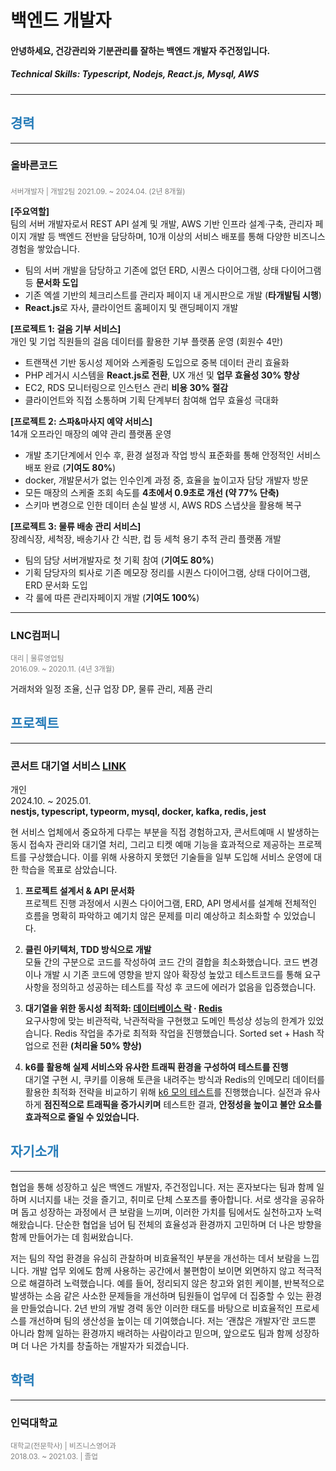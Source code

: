 # 백엔드 개발자

#### 안녕하세요, 건강관리와 기분관리를 잘하는 백엔드 개발자 주건정입니다.

##### Technical Skills: Typescript, Nodejs, React.js, Mysql, AWS

---

<sub><h2 style="color:#267CB9;">경력</h2></sub>

---

### 올바른코드

<sub><span style="color:gray;">서버개발자 | 개발2팀</span></sub>
<sub><span style="color:gray;">2021.09. ~ 2024.04. (2년 8개월)</span></sub>

**[주요역할]**<br/>
팀의 서버 개발자로서 REST API 설계 및 개발, AWS 기반 인프라 설계·구축, 관리자 페이지 개발 등 백엔드 전반을 담당하며, 10개 이상의 서비스 배포를 통해 다양한 비즈니스 경험을 쌓았습니다.

- 팀의 서버 개발을 담당하고 기존에 없던 ERD, 시퀀스 다이어그램, 상태 다이어그램 등 **문서화 도입**
- 기존 엑셀 기반의 체크리스트를 관리자 페이지 내 게시판으로 개발 (**타개발팀 시행**)
- **React.js**로 자사, 클라이언트 홈페이지 및 랜딩페이지 개발

**[프로젝트 1: 걸음 기부 서비스]**<br/>
개인 및 기업 직원들의 걸음 데이터를 활용한 기부 플랫폼 운영 (회원수 4만)

- 트랜잭션 기반 동시성 제어와 스케줄링 도입으로 중복 데이터 관리 효율화
- PHP 레거시 시스템을 **React.js로 전환**, UX 개선 및 **업무 효율성 30% 향상**
- EC2, RDS 모니터링으로 인스턴스 관리 **비용 30% 절감**
- 클라이언트와 직접 소통하며 기획 단계부터 참여해 업무 효율성 극대화

**[프로젝트 2: 스파&마사지 예약 서비스]**<br/>
14개 오프라인 매장의 예약 관리 플랫폼 운영

- 개발 초기단계에서 인수 후, 환경 설정과 작업 방식 표준화를 통해 안정적인 서비스 배포 완료 (**기여도 80%**)
- docker, 개발문서가 없는 인수인계 과정 중, 효율을 높이고자 담당 개발자 방문
- 모든 매장의 스케줄 조회 속도를 **4초에서 0.9초로 개선 (약 77% 단축)**
- 스키마 변경으로 인한 데이터 손실 발생 시, AWS RDS 스냅샷을 활용해 복구

**[프로젝트 3: 물류 배송 관리 서비스]**<br/>
장례식장, 세척장, 배송기사 간 식판, 컵 등 세척 용기 추적 관리 플랫폼 개발

- 팀의 담당 서버개발자로 첫 기획 참여 (**기여도 80%**)
- 기획 담당자의 퇴사로 기존 메모장 정리를 시퀀스 다이어그램, 상태 다이어그램, ERD 문서화 도입
- 각 룰에 따른 관리자페이지 개발 (**기여도 100%**)

---

### LNC컴퍼니

<sub><span style="color:gray;">대리 | 물류영업팀</span></sub>  
<sub><span style="color:gray;">2016.09. ~ 2020.11. (4년 3개월)</span></sub>

거래처와 일정 조율, 신규 업장 DP, 물류 관리, 제품 관리

<sub><h2 style="color:#267CB9;">프로젝트</h2></sub>

---

### 콘서트 대기열 서비스 [LINK](https://github.com/JuGeonjeong/hhp-concert)

개인  
2024.10. ~ 2025.01.  
**nestjs, typescript, typeorm, mysql, docker, kafka, redis, jest**

현 서비스 업체에서 중요하게 다루는 부분을 직접 경험하고자, 콘서트예매 시 발생하는 동시 접속자 관리와 대기열 처리, 그리고 티켓 예매 기능을 효과적으로 제공하는 프로젝트를 구상했습니다. 이를 위해 사용하지 못했던 기술들을 일부 도입해 서비스 운영에 대한 학습을 목표로 삼았습니다.

1. **프로젝트 설계서 & API 문서화**  
   프로젝트 진행 과정에서 시퀀스 다이어그램, ERD, API 명세서를 설계해 전체적인 흐름을 명확히 파악하고 예기치 않은 문제를 미리 예상하고 최소화할 수 있었습니다.

2. **클린 아키텍처, TDD 방식으로 개발**  
   모듈 간의 구분으로 코드를 작성하여 코드 간의 결합을 최소화했습니다. 코드 변경이나 개발 시 기존 코드에 영향을 받지 않아 확장성 높았고 테스트코드를 통해 요구사항을 정의하고 성공하는 테스트를 작성 후 코드에 에러가 없음을 입증했습니다.

3. **대기열을 위한 동시성 최적화: [데이터베이스 락](https://github.com/JuGeonjeong/hhp-concert/blob/main/doc/report/lock.report.md) · [Redis](https://github.com/JuGeonjeong/hhp-concert/blob/main/doc/report/redis.report.md)**  
   요구사항에 맞는 비관적락, 낙관적락을 구현했고 도메인 특성상 성능의 한계가 있었습니다. Redis 작업을 추가로 최적화 작업을 진행했습니다. Sorted set + Hash 작업으로 전환 **(처리율 50% 향상)**

4. **k6를 활용해 실제 서비스와 유사한 트래픽 환경을 구성하여 테스트를 진행**  
   대기열 구현 시, 쿠키를 이용해 토큰을 내려주는 방식과 Redis의 인메모리 데이터를 활용한 최적화 전략을 비교하기 위해 [k6 모의 테스트](https://github.com/JuGeonjeong/hhp-concert/blob/main/doc/report/k6.test.md)를 진행했습니다. 실전과 유사하게 **점진적으로 트래픽을 증가시키며** 테스트한 결과, **안정성을 높이고 불안 요소를 효과적으로 줄일 수 있었습니다.**

<sub><h2 style="color:#267CB9;">자기소개</h2></sub>

---

협업을 통해 성장하고 싶은 백엔드 개발자, 주건정입니다. 저는 혼자보다는 팀과 함께 일하며 시너지를 내는 것을 즐기고, 취미로 단체 스포츠를 좋아합니다. 서로 생각을 공유하며 돕고 성장하는 과정에서 큰 보람을 느끼며, 이러한 가치를 팀에서도 실천하고자 노력해왔습니다. 단순한 협업을 넘어 팀 전체의 효율성과 환경까지 고민하며 더 나은 방향을 함께 만들어가는 데 힘써왔습니다.

저는 팀의 작업 환경을 유심히 관찰하며 비효율적인 부분을 개선하는 데서 보람을 느낍니다. 개발 업무 외에도 함께 사용하는 공간에서 불편함이 보이면 외면하지 않고 적극적으로 해결하려 노력했습니다. 예를 들어, 정리되지 않은 창고와 얽힌 케이블, 반복적으로 발생하는 소음 같은 사소한 문제들을 개선하며 팀원들이 업무에 더 집중할 수 있는 환경을 만들었습니다. 2년 반의 개발 경력 동안 이러한 태도를 바탕으로 비효율적인 프로세스를 개선하며 팀의 생산성을 높이는 데 기여했습니다. 저는 ‘괜찮은 개발자’란 코드뿐 아니라 함께 일하는 환경까지 배려하는 사람이라고 믿으며, 앞으로도 팀과 함께 성장하며 더 나은 가치를 창출하는 개발자가 되겠습니다.

<sub><h2 style="color:#267CB9;">학력</h2></sub>

---

### 인덕대학교

<sub><span style="color:gray;">대학교(전문학사) | 비즈니스영어과</span></sub>  
<sub><span style="color:gray;">2018.03. ~ 2021.03. | 졸업</span></sub>
